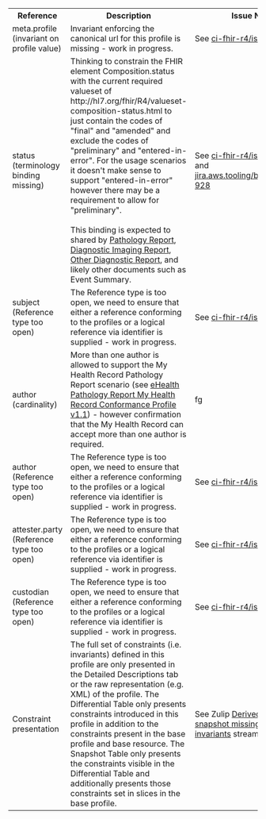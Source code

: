 <table class="list" width="100%">
<tbody>
  <tr>
    <th>Reference</th>
    <th>Description</th>
    <th>Issue No.</th>
  </tr>
  <tr>
      <td>meta.profile (invariant on profile value)</td>
      <td>Invariant enforcing the canonical url for this profile is missing - work in progress.</td>
      <td>See <a href="https://github.com/AuDigitalHealth/ci-fhir-r4/issues/19">ci-fhir-r4/issues/19</a></td>
  </tr>
  <tr>
      <td>status (terminology binding missing)</td>
      <td>Thinking to constrain the FHIR element Composition.status with the current required valueset of http://hl7.org/fhir/R4/valueset-composition-status.html to just contain the codes of "final" and "amended" and exclude the codes of "preliminary" and "entered-in-error". For the usage scenarios it doesn't make sense to support "entered-in-error" however there may be a requirement to allow for "preliminary".<br/><br/>
	  This binding is expected to shared by <a href="StructureDefinition-composition-pathreport-1.html">Pathology Report</a>, <a href="StructureDefinition-composition-imagreport-1.html">Diagnostic Imaging Report</a>, <a href="StructureDefinition-composition-otherdiagreport-1.html">Other Diagnostic Report</a>, and likely other documents such as Event Summary.</td>
      <td>See <a href="https://github.com/AuDigitalHealth/ci-fhir-r4/issues/19">ci-fhir-r4/issues/19</a>, and <a href="">jira.aws.tooling/browse/FTR-928</a></td>
  </tr>
  <tr>
      <td>subject (Reference type too open)</td>
      <td>The Reference type is too open, we need to ensure that either a reference conforming to the profiles or a logical reference via identifier is supplied - work in progress.</td>
      <td>See <a href="https://github.com/AuDigitalHealth/ci-fhir-r4/issues/19">ci-fhir-r4/issues/19</a></td>
  </tr>
  <tr>
      <td>author (cardinality)</td>
      <td>More than one author is allowed to support the My Health Record Pathology Report scenario (see <a href="">eHealth Pathology Report My Health Record Conformance Profile v1.1</a>) - however confirmation that the My Health Record can accept more than one author is required.</td>
      <td>fg</td>
  </tr>
  <tr>
      <td>author (Reference type too open)</td>
      <td>The Reference type is too open, we need to ensure that either a reference conforming to the profiles or a logical reference via identifier is supplied - work in progress.</td>
      <td>See <a href="https://github.com/AuDigitalHealth/ci-fhir-r4/issues/19">ci-fhir-r4/issues/19</a></td>
  </tr>
  <tr>
      <td>attester.party (Reference type too open)</td>
      <td>The Reference type is too open, we need to ensure that either a reference conforming to the profiles or a logical reference via identifier is supplied - work in progress.</td>
      <td>See <a href="https://github.com/AuDigitalHealth/ci-fhir-r4/issues/19">ci-fhir-r4/issues/19</a></td>
  </tr>
  <tr>
      <td>custodian (Reference type too open)</td>
      <td>The Reference type is too open, we need to ensure that either a reference conforming to the profiles or a logical reference via identifier is supplied - work in progress.</td>
      <td>See <a href="https://github.com/AuDigitalHealth/ci-fhir-r4/issues/19">ci-fhir-r4/issues/19</a></td>
  </tr>
  <tr>
      <td>Constraint presentation</td>
      <td>The full set of constraints (i.e. invariants) defined in this profile are only presented in the Detailed Descriptions tab or the raw representation (e.g. XML) of the profile. The Differential Table only presents constraints introduced in this profile in addition to the constraints present in the base profile and base resource. The Snapshot Table only presents the constraints visible in the Differential Table and additionally presents those constraints set in slices in the base profile.</td>
      <td>See Zulip <a href="https://chat.fhir.org/#narrow/stream/179252-IG-creation/topic/Derived.20profile.20snapshot.20missing.20upstream.20invariants">Derived profile snapshot missing upstream invariants</a> stream</td>
  </tr>
 </tbody>
</table>
